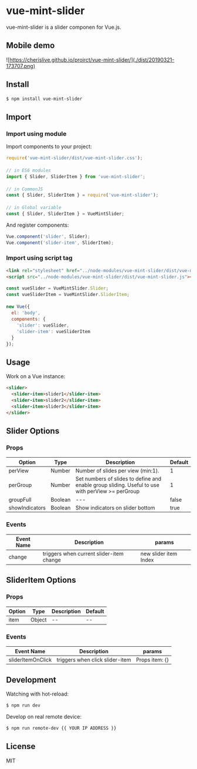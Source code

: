 # vue-mint-slider

vue-mint-slider is a slider componen for Vue.js.

## Mobile demo

![https://cherislive.github.io/projrct/vue-mint-slider/](./dist/20190321-173707.png)

## Install

```bash
$ npm install vue-mint-slider
```

## Import

### Import using module

Import components to your project:

``` js
require('vue-mint-slider/dist/vue-mint-slider.css');

// in ES6 modules
import { Slider, SliderItem } from 'vue-mint-slider';

// in CommonJS
const { Slider, SliderItem } = require('vue-mint-slider');

// in Global variable
const { Slider, SliderItem } = VueMintSlider;
```

And register components:

``` js
Vue.component('slider', Slider);
Vue.component('slider-item', SliderItem);
```

### Import using script tag

``` html
<link rel="stylesheet" href="../node-modules/vue-mint-slider/dist/vue-mint-slider.css" charset="utf-8">
<script src="../node-modules/vue-mint-slider/dist/vue-mint-slider.js"></script>
```

``` js
const vueSlider = VueMintSlider.Slider;
const vueSliderItem = VueMintSlider.SliderItem;

new Vue({
  el: 'body',
  components: {
    'slider': vueSlider,
    'slider-item': vueSliderItem
  }
});
```

## Usage

Work on a Vue instance:

```HTML
<slider>
  <slider-item>slider1</slider-item>
  <slider-item>slider2</slider-item>
  <slider-item>slider3</slider-item>
</slider>
```
## Slider Options

### Props

| Option | Type | Description | Default |
| ----- | ----- | ----- | ----- |
| perView | Number | Number of slides per view (min:1). | 1 |
| perGroup | Number | Set numbers of slides to define and enable group sliding. Useful to use with perView >= perGroup | 1 |
| groupFull | Boolean | --- | false |
| showIndicators | Boolean | Show indicators on slider bottom | true |

### Events

| Event Name | Description | params |
| ----- | ----- | ----- |
| change | triggers when current slider-item change | new slider item Index |

## SliderItem Options

### Props

| Option | Type | Description | Default |
| ----- | ----- | ----- | ----- |
| item | Object | -- | -- |

### Events

| Event Name | Description | params |
| ----- | ----- | ----- |
| sliderItemOnClick | triggers when click slider-item | Props item: {}  |

## Development

Watching with hot-reload:

```bash
$ npm run dev
```

Develop on real remote device:

```bash
$ npm run remote-dev {{ YOUR IP ADDRESS }}
```

## License

MIT
